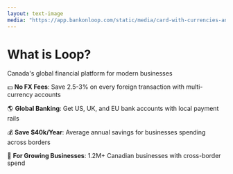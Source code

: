 ```yaml
---
layout: text-image
media: "https://app.bankonloop.com/static/media/card-with-currencies-and-balance.326270e2.png"
---
```


# What is Loop?

Canada's global financial platform for modern businesses

💵 **No FX Fees**: Save 2.5-3% on every foreign transaction with multi-currency accounts


🌎 **Global Banking**: Get US, UK, and EU bank accounts with local payment rails


💰 **Save $40k/Year**: Average annual savings for businesses spending across borders


👥 **For Growing Businesses**: 1.2M+ Canadian businesses with cross-border spend
